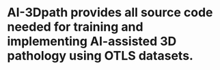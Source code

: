 # AI-3Dpath provides all source code needed for training and implementing AI-assisted 3D pathology using OTLS datasets.
